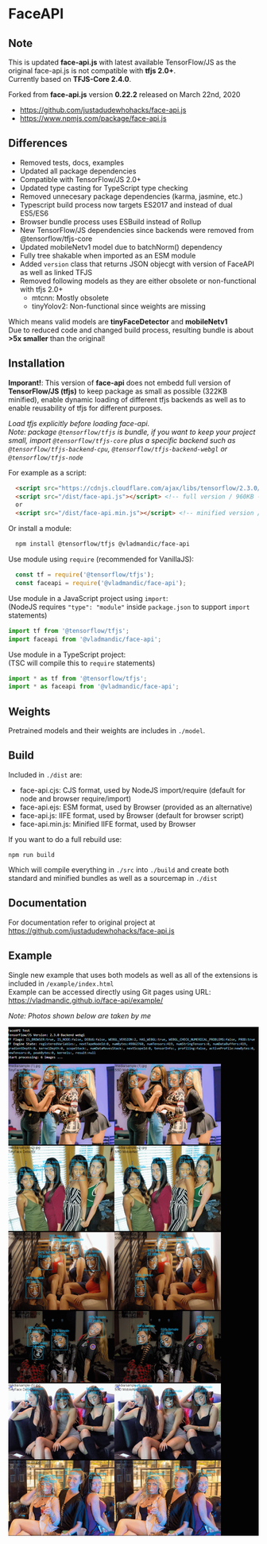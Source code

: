 # FaceAPI

## Note

This is updated **face-api.js** with latest available TensorFlow/JS as the original face-api.js is not compatible with **tfjs 2.0+**.  
Currently based on **TFJS-Core 2.4.0**.  

Forked from **face-api.js** version **0.22.2** released on March 22nd, 2020  

- <https://github.com/justadudewhohacks/face-api.js>  
- <https://www.npmjs.com/package/face-api.js>  

## Differences

- Removed tests, docs, examples  
- Updated all package dependencies  
- Compatible with TensorFlow/JS 2.0+  
- Updated type casting for TypeScript type checking
- Removed unnecesary package dependencies (karma, jasmine, etc.)  
- Typescript build process now targets ES2017 and instead of dual ES5/ES6  
- Browser bundle process uses ESBuild instead of Rollup
- New TensorFlow/JS dependencies since backends were removed from @tensorflow/tfjs-core
- Updated mobileNetv1 model due to batchNorm() dependency
- Fully tree shakable when imported as an ESM module
- Added `version` class that returns JSON objecgt with version of FaceAPI as well as linked TFJS
- Removed following models as they are either obsolete or non-functional with tfjs 2.0+
  - mtcnn: Mostly obsolete
  - tinyYolov2: Non-functional since weights are missing

Which means valid models are **tinyFaceDetector** and **mobileNetv1**  
Due to reduced code and changed build process, resulting bundle is about **>5x smaller** than the original!  

## Installation

**Imporant!**: This version of **face-api** does not embedd full version of **TensorFlow/JS (tfjs)** to keep package as small as possible (322KB minified), enable dynamic loading of different tfjs backends as well as to enable reusability of tfjs for different purposes.  

*Load tfjs explicitly before loading face-api.*  
*Note: package `@tensorflow/tfjs` is bundle, if you want to keep your project small, import `@tensorflow/tfjs-core` plus a specific backend such as `@tensorflow/tfjs-backend-cpu`, `@tensorflow/tfjs-backend-webgl` or `@tensorflow/tfjs-node`*

For example as a script:

```html
  <script src="https://cdnjs.cloudflare.com/ajax/libs/tensorflow/2.3.0/tf.es2017.js"></script>
  <script src="/dist/face-api.js"></script> <!-- full version / 960KB -->
  or
  <script src="/dist/face-api.min.js"></script> <!-- minified version / 320KB -->
```

Or install a module:

```bash
  npm install @tensorflow/tfjs @vladmandic/face-api
```

Use module using `require` (recommended for VanillaJS):

```js
  const tf = require('@tensorflow/tfjs');
  const faceapi = require('@vladmandic/face-api');
```

Use module in a JavaScript project using `import`:  
(NodeJS requires `"type": "module"` inside `package.json` to support `import` statements)

```js
import tf from '@tensorflow/tfjs';
import faceapi from '@vladmandic/face-api';
```

Use module in a TypeScript project:  
(TSC will compile this to `require` statements)

```js
import * as tf from '@tensorflow/tfjs';
import * as faceapi from '@vladmandic/face-api';
```

## Weights

Pretrained models and their weights are includes in `./model`.

## Build

Included in `./dist` are:

- face-api.cjs: CJS format, used by NodeJS import/require (default for node and browser require/import)
- face-api.ejs: ESM format, used by Browser (provided as an alternative)
- face-api.js:  IIFE format, used by Browser (default for browser script)
- face-api.min.js:  Minified IIFE format, used by Browser

If you want to do a full rebuild use:

```shell
npm run build
```

Which will compile everything in `./src` into `./build` and create both standard and minified bundles as well as a sourcemap in `./dist`

## Documentation

For documentation refer to original project at <https://github.com/justadudewhohacks/face-api.js>  

## Example

Single new example that uses both models as well as all of the extensions is included in `/example/index.html`  
Example can be accessed directly using Git pages using URL: <https://vladmandic.github.io/face-api/example/>

*Note: Photos shown below are taken by me*

![alt text](example/screenshot.png)
